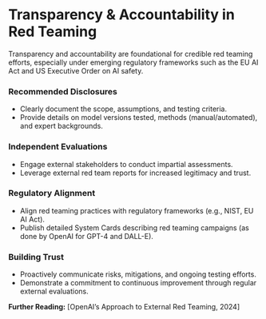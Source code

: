 # Transparency & Accountability in Red Teaming

Transparency and accountability are foundational for credible red teaming efforts, especially under emerging regulatory frameworks such as the EU AI Act and US Executive Order on AI safety.

### Recommended Disclosures

* Clearly document the scope, assumptions, and testing criteria.
* Provide details on model versions tested, methods (manual/automated), and expert backgrounds.

### Independent Evaluations

* Engage external stakeholders to conduct impartial assessments.
* Leverage external red team reports for increased legitimacy and trust.

### Regulatory Alignment

* Align red teaming practices with regulatory frameworks (e.g., NIST, EU AI Act).
* Publish detailed System Cards describing red teaming campaigns (as done by OpenAI for GPT-4 and DALL-E).

### Building Trust

* Proactively communicate risks, mitigations, and ongoing testing efforts.
* Demonstrate a commitment to continuous improvement through regular external evaluations.

**Further Reading:** \[OpenAI’s Approach to External Red Teaming, 2024]
